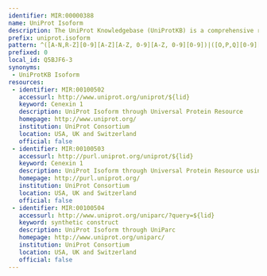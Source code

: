 ```yaml
---
identifier: MIR:00000388
name: UniProt Isoform
description: The UniProt Knowledgebase (UniProtKB) is a comprehensive resource for protein sequence and functional information with extensive cross-references to more than 120 external databases. This collection is a subset of UniProtKB, and provides a means to reference isoform information.
prefix: uniprot.isoform
pattern: ^([A-N,R-Z][0-9][A-Z][A-Z, 0-9][A-Z, 0-9][0-9])|([O,P,Q][0-9][A-Z, 0-9][A-Z, 0-9][A-Z, 0-9][0-9])(\-\d+)$
prefixed: 0
local_id: Q5BJF6-3
synonyms:
 - UniProtKB Isoform
resources:
 - identifier: MIR:00100502
   accessurl: http://www.uniprot.org/uniprot/${lid}
   keyword: Cenexin 1
   description: UniProt Isoform through Universal Protein Resource
   homepage: http://www.uniprot.org/
   institution: UniProt Consortium
   location: USA, UK and Switzerland
   official: false
 - identifier: MIR:00100503
   accessurl: http://purl.uniprot.org/uniprot/${lid}
   keyword: Cenexin 1
   description: UniProt Isoform through Universal Protein Resource using Persistent URL system
   homepage: http://purl.uniprot.org/
   institution: UniProt Consortium
   location: USA, UK and Switzerland
   official: false
 - identifier: MIR:00100504
   accessurl: http://www.uniprot.org/uniparc/?query=${lid}
   keyword: synthetic construct
   description: UniProt Isoform through UniParc
   homepage: http://www.uniprot.org/uniparc/
   institution: UniProt Consortium
   location: USA, UK and Switzerland
   official: false
---
```

